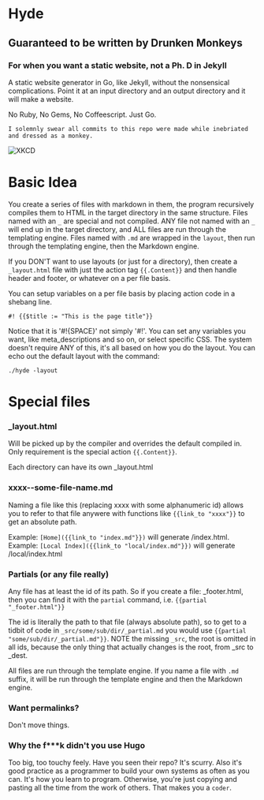 # Hyde
## Guaranteed to be written by Drunken Monkeys 

### For when you want a static website, not a Ph. D in Jekyll

A static website generator in Go, like Jekyll, without the nonsensical complications. Point it at an input directory and an output directory and it will make a website. 

No Ruby, No Gems, No Coffeescript. Just Go.

`I solemnly swear all commits to this repo were made while inebriated and dressed as a monkey.`

![XKCD](http://imgs.xkcd.com/comics/ballmer_peak.png)

# Basic Idea

You create a series of files with markdown in them, the program recursively compiles them to HTML in the target directory in the same structure. Files named with an `_` are special and not compiled. ANY file not named with an `_` will end up in the target directory, and ALL files are run through the templating engine. Files named with `.md` are wrapped in the `layout`, then run through the templating engine, then the Markdown engine.

If you DON'T want to use layouts (or just for a directory), then create a `_layout.html` file with just the action tag `{{.Content}}` and then handle header and footer, or whatever on a per file basis.

You can setup variables on a per file basis by placing action code in a shebang line.

`#! {{$title := "This is the page title"}}`

Notice that it is '#!{SPACE}' not simply '#!'. You can set any variables you want, like meta_descriptions and so on, or select specific CSS. The system doesn't require ANY of this, it's all based on how you do the layout. You can echo out the default layout with the command:

`./hyde -layout`

# Special files

### _layout.html

Will be picked up by the compiler and overrides the default compiled in. Only requirement is the special action `{{.Content}}`.

Each directory can have its own _layout.html

### xxxx--some-file-name.md

Naming a file like this (replacing xxxx with some alphanumeric id) allows you to refer to that file anywere with functions like `{{link_to "xxxx"}}` to get an absolute path. 

Example: `[Home]({{link_to "index.md"}})` will generate /index.html.
Example: `[Local Index]({{link_to "local/index.md"}})` will generate /local/index.html

### Partials (or any file really)

Any file has at least the id of its path. So if you create a file: _footer.html, then you can find it with the `partial` command, i.e. `{{partial "_footer.html"}}`

The id is literally the path to that file (always absolute path), so to get to a tidbit of code in `_src/some/sub/dir/_partial.md` you would use `{{partial "some/sub/dir/_partial.md"}}`. NOTE the missing `_src`, the root is omitted in all ids, because the only thing that actually changes is the root, from _src to _dest.

All files are run through the template engine. If you name a file with `.md` suffix, it will be run through the template engine and then the Markdown engine.

### Want permalinks?

Don't move things.

### Why the f***k didn't you use Hugo

Too big, too touchy feely. Have you seen their repo? It's scurry. Also it's good practice as a programmer to build your own systems as often as you can. It's how you learn to program. Otherwise, you're just copying and pasting all the time from the work of others. That makes you a `coder`. 
